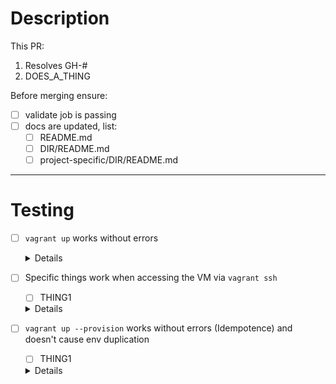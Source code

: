 # Description

This PR:
  1. Resolves GH-#
  2. DOES_A_THING

Before merging ensure:
- [ ] validate job is passing
- [ ] docs are updated, list:
  -  [ ] README.md
  -  [ ] DIR/README.md
  -  [ ] project-specific/DIR/README.md

---
# Testing

- [ ] `vagrant up` works without errors
    <details>
    
    PICTURE
    </details>

- [ ] Specific things work when accessing the VM via `vagrant ssh`
    - [ ] THING1
    <details>
    
    PICTURE
    </details>

- [ ] `vagrant up --provision` works without errors (Idempotence) and doesn't cause env duplication
    - [ ] THING1 
    <details>
    
    PICTURE
    </details>
